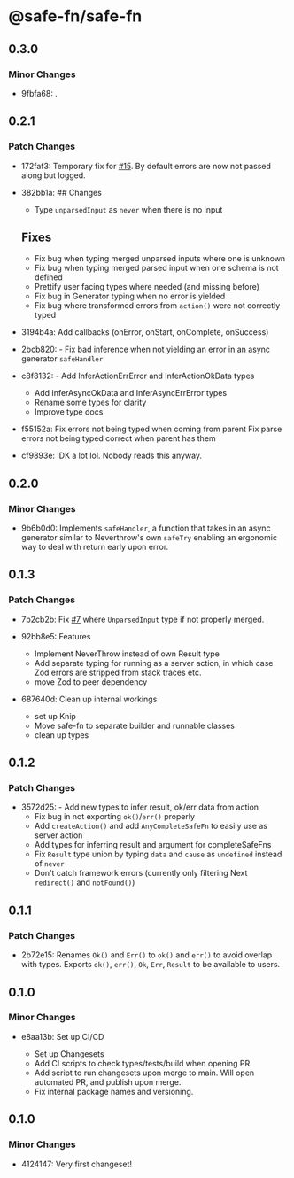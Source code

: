 # @safe-fn/safe-fn

## 0.3.0

### Minor Changes

- 9fbfa68: .

## 0.2.1

### Patch Changes

- 172faf3: Temporary fix for [#15](https://github.com/janglad/safe-fn/issues/15). By default errors are now not passed along but logged.
- 382bb1a: ## Changes

  - Type `unparsedInput` as `never` when there is no input

  ## Fixes

  - Fix bug when typing merged unparsed inputs where one is unknown
  - Fix bug when typing merged parsed input when one schema is not defined
  - Prettify user facing types where needed (and missing before)
  - Fix bug in Generator typing when no error is yielded
  - Fix bug where transformed errors from `action()` were not correctly typed

- 3194b4a: Add callbacks (onError, onStart, onComplete, onSuccess)
- 2bcb820: - Fix bad inference when not yielding an error in an async generator `safeHandler`
- c8f8132: - Add InferActionErrError and InferActionOkData types
  - Add InferAsyncOkData and InferAsyncErrError types
  - Rename some types for clarity
  - Improve type docs
- f55152a: Fix errors not being typed when coming from parent
  Fix parse errors not being typed correct when parent has them
- cf9893e: IDK a lot lol. Nobody reads this anyway.

## 0.2.0

### Minor Changes

- 9b6b0d0: Implements `safeHandler`, a function that takes in an async generator similar to Neverthrow's own `safeTry` enabling an ergonomic way to deal with return early upon error.

## 0.1.3

### Patch Changes

- 7b2cb2b: Fix [#7](https://github.com/janglad/safe-fn/issues/7) where `UnparsedInput` type if not properly merged.
- 92bb8e5: Features

  - Implement NeverThrow instead of own Result type
  - Add separate typing for running as a server action, in which case Zod errors are stripped from stack traces etc.
  - move Zod to peer dependency

- 687640d: Clean up internal workings

  - set up Knip
  - Move safe-fn to separate builder and runnable classes
  - clean up types

## 0.1.2

### Patch Changes

- 3572d25: - Add new types to infer result, ok/err data from action
  - Fix bug in not exporting `ok()`/`err()` properly
  - Add `createAction()` and add `AnyCompleteSafeFn` to easily use as server action
  - Add types for inferring result and argument for completeSafeFns
  - Fix `Result` type union by typing `data` and `cause` as `undefined` instead of `never`
  - Don't catch framework errors (currently only filtering Next `redirect()` and `notFound()`)

## 0.1.1

### Patch Changes

- 2b72e15: Renames `Ok()` and `Err()` to `ok()` and `err()` to avoid overlap with types. Exports `ok()`, `err()`, `Ok`, `Err`, `Result` to be available to users.

## 0.1.0

### Minor Changes

- e8aa13b: Set up CI/CD

  - Set up Changesets
  - Add CI scripts to check types/tests/build when opening PR
  - Add script to run changesets upon merge to main. Will open automated PR, and publish upon merge.
  - Fix internal package names and versioning.

## 0.1.0

### Minor Changes

- 4124147: Very first changeset!
